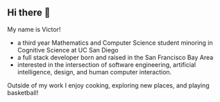 ## Hi there 👋

My name is Victor!

- a third year Mathematics and Computer Science student minoring in Cognitive Science at UC San Diego
- a full stack developer born and raised in the San Francisco Bay Area
- interested in the intersection of software engineering, artificial intelligence, design, and human computer interaction.

Outside of my work I enjoy cooking, exploring new places, and playing basketball!

<!--
## Programming Languages and Technologies

## Work Experience

## Clubs

## Projects
-->
<!--
**comnk/comnk** is a ✨ _special_ ✨ repository because its `README.md` (this file) appears on your GitHub profile.

Here are some ideas to get you started:

- 🔭 I’m currently working on ...
- 🌱 I’m currently learning ...
- 👯 I’m looking to collaborate on ...
- 🤔 I’m looking for help with ...
- 💬 Ask me about ...
- 📫 How to reach me: ...
- 😄 Pronouns: ...
- ⚡ Fun fact: ...
-->
